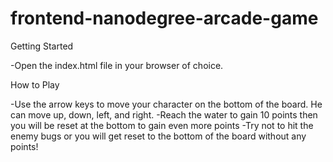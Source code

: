 frontend-nanodegree-arcade-game
===============================

Getting Started

-Open the index.html file in your browser of choice.

How to Play

-Use the arrow keys to move your character on the bottom of the board. He can move up, down, left, and right.
-Reach the water to gain 10 points then you will be reset at the bottom to gain even more points
-Try not to hit the enemy bugs or you will get reset to the bottom of the board without any points!

